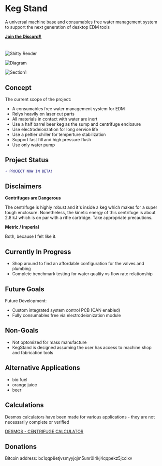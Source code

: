 # Keg Stand
A universal machine base and consumables free water management system to support the next generation of desktop EDM tools

[**Join the Discord!!**](https://discord.gg/fNJQsGFzm4)
#

![Shitty Render](https://github.com/alextreseder/KegStand/blob/master/images/kegstand_render_cover.PNG)

![Diagram](https://github.com/alextreseder/KegStand/blob/master/images/kegstand_diagram.PNG)

![Section1](https://github.com/alextreseder/KegStand/blob/master/images/bowl_centrifuge_diagram.PNG)

## Concept
The current scope of the project: 
* A consumables free water management system for EDM
* Relys heavily on laser cut parts
* All materials in contact with water are inert
* Use a half barrel beer keg as the sump and centrifuge enclosure
* Use electrodeionzation for long service life
* Use a peltier chiller for temperture stabilization
* Support fast fill and high pressure flush
* Use only water pump

## Project Status
```diff
+ PROJECT NOW IN BETA!
```
## Disclaimers

**Centrifuges are Dangerous**

The centrifuge is highly robust and it's inside a keg which makes for a super tough enclosure. Nonetheless, the kinetic energy of this centrifuge is about 2.8 kJ which is on par with a rifle cartridge. Take appropriate precautions.

**Metric / Imperial**

Both, because I felt like it.

## Currently In Progress
* Shop around to find an affordable configuration for the valves and plumbing
* Complete benchmark testing for water quality vs flow rate relationship

## Future Goals
Future Development:
* Custom integrated system control PCB (CAN enabled)
* Fully consumables free via electrodeionization module

## Non-Goals
* Not optomized for mass manufacture
* KegStand is designed assuming the user has access to machine shop and fabrication tools

## Alternative Applications
* bio fuel
* orange juice
* beer

## Calculations
Desmos calculators have been made for various applications - they are not necessarily complete or verified

[DESMOS - CENTRIFUGE CALCULATOR](https://www.desmos.com/calculator/mu1ctin6io)

## Donations
Bitcoin address: bc1qqp8etjvsmyyjqjm5unr0l4kj4qqpekz5jcclxv
